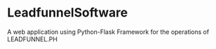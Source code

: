 # LeadfunnelSoftware

A web application using Python-Flask Framework 
for the operations of LEADFUNNEL.PH 
